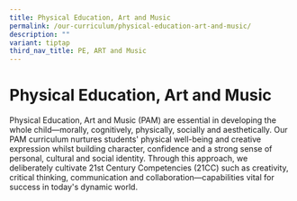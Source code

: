 ```yaml
---
title: Physical Education, Art and Music
permalink: /our-curriculum/physical-education-art-and-music/
description: ""
variant: tiptap
third_nav_title: PE, ART and Music
---
```

<h1>Physical Education, Art and Music</h1>
<p>Physical Education, Art and Music (PAM) are essential in developing the
whole child—morally, cognitively, physically, socially and aesthetically.
Our PAM curriculum nurtures students' physical well-being and creative
expression whilst building character, confidence and a strong sense of
personal, cultural and social identity. Through this approach, we deliberately
cultivate 21st Century Competencies (21CC) such as creativity, critical
thinking, communication and collaboration—capabilities vital for success
in today's dynamic world.</p>
<p></p>